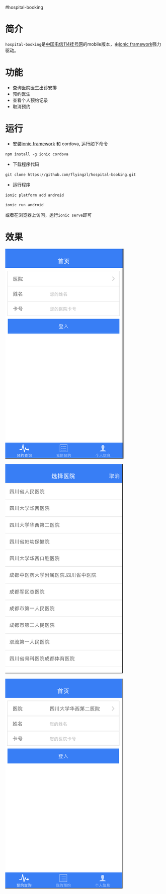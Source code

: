 #hospital-booking


# 简介

`hospital-booking`是[中国电信114挂号网](http://www.114gh.cn/guahao/)的mobile版本，由[ionic framework](http://ionicframework.com)强力驱动。


# 功能

 - 查询医院医生出诊安排
 - 预约医生
 - 查看个人预约记录
 - 取消预约
 
 
# 运行

- 安装[ionic framework](http://ionicframework.com) 和 cordova, 运行如下命令

`
   npm install -g ionic cordova
`

- 下载程序代码

`
  git clone https://github.com/flyingzl/hospital-booking.git
`

- 运行程序

`
  ionic platform add android
`

` ionic run android
`

或者在浏览器上访问，运行`ionic serve`即可


# 效果

![登入页面](screenshoots/login.png)

![选择医院](screenshoots/hospital.png)

![选择医院后更新](screenshoots/login-hospital.png)









 
 
